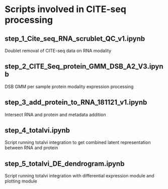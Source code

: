 # Scripts involved in CITE-seq processing

## step_1_Cite_seq_RNA_scrublet_QC_v1.ipynb
Doublet removal of CITE-seq data on RNA modality 

## step_2_CITE_Seq_protein_GMM_DSB_A2_V3.ipynb
DSB GMM per sample protein modality expression processing 

## step_3_add_protein_to_RNA_181121_v1.ipynb
Intersect RNA and protein and metadata addition

## step_4_totalvi.ipynb
Script running totalvi integration to get combined latent representation between RNA and protein

## step_5_totalvi_DE_dendrogram.ipynb
Script running totalvi integration with differential expression module and plotting module 

